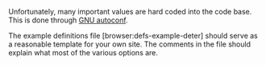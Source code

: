 Unfortunately, many important values are hard coded into the code base.  This is done through [GNU autoconf](http://www.gnu.org/software/autoconf/).  

The example definitions file [browser:defs-example-deter] should serve as a reasonable template for your own site.  The comments in the file should explain what most of the various options are.